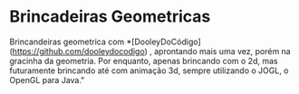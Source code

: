 # Brincadeiras Geometricas
Brincandeiras geometrica com *[DooleyDoCódigo] (https://github.com/dooleydocodigo) , aprontando mais uma vez, porém na gracinha da geometria. Por enquanto, apenas brincando com o 2d, mas futuramente brincando até com animação 3d, sempre utilizando o JOGL, o OpenGL para Java."
